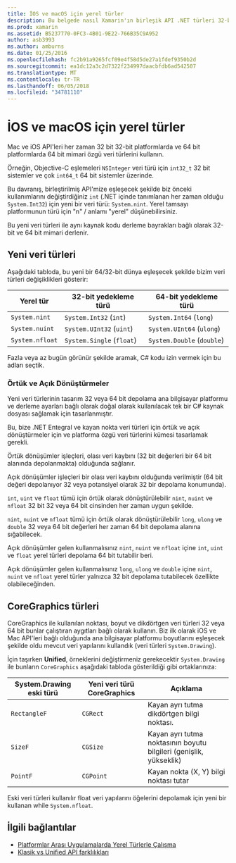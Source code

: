 ```yaml
---
title: İOS ve macOS için yerel türler
description: Bu belgede nasıl Xamarin'ın birleşik API .NET türleri 32-bit ve 64-bit yerel türler, gerektiği gibi eşlendiği derleme hedef mimarisine bağlı açıklanmaktadır.
ms.prod: xamarin
ms.assetid: B5237770-0FC3-4B01-9E22-766B35C9A952
author: asb3993
ms.author: amburns
ms.date: 01/25/2016
ms.openlocfilehash: fc2b91a9265fcf09e4f58d5de27a1fdef9350b2d
ms.sourcegitcommit: ea1dc12a3c2d7322f234997daacbfdb6ad542507
ms.translationtype: MT
ms.contentlocale: tr-TR
ms.lasthandoff: 06/05/2018
ms.locfileid: "34781110"
---
```

# <a name="native-types-for-ios-and-macos"></a>İOS ve macOS için yerel türler

Mac ve iOS API'leri her zaman 32 bit 32-bit platformlarda ve 64 bit platformlarda 64 bit mimari özgü veri türlerini kullanın.

Örneğin, Objective-C eşlemeleri `NSInteger` veri türü için `int32_t` 32 bit sistemler ve çok `int64_t` 64 bit sistemler üzerinde.

Bu davranış, birleştirilmiş API'mize eşleşecek şekilde biz önceki kullanımlarını değiştirdiğiniz `int` (.NET içinde tanımlanan her zaman olduğu `System.Int32`) için yeni bir veri türü: `System.nint`. Yerel tamsayı platformunun türü için "n" / anlamı "yerel" düşünebilirsiniz.

Bu yeni veri türleri ile aynı kaynak kodu derleme bayrakları bağlı olarak 32-bit ve 64 bit mimari derlenir.

## <a name="new-data-types"></a>Yeni veri türleri

Aşağıdaki tabloda, bu yeni bir 64/32-bit dünya eşleşecek şekilde bizim veri türleri değişiklikleri gösterir:

|Yerel tür|32-bit yedekleme türü|64-bit yedekleme türü|
|--- |--- |--- |
|`System.nint`|`System.Int32` (`int`)|`System.Int64` (`long`)|
|`System.nuint`|`System.UInt32` (`uint`)|`System.UInt64` (`ulong`)|
|`System.nfloat`|`System.Single` (`float`)|`System.Double` (`double`)|

Fazla veya az bugün görünür şekilde aramak, C# kodu izin vermek için bu adları seçtik.

### <a name="implicit-and-explicit-conversions"></a>Örtük ve Açık Dönüştürmeler

Yeni veri türlerinin tasarım 32 veya 64 bit depolama ana bilgisayar platformu ve derleme ayarları bağlı olarak doğal olarak kullanılacak tek bir C# kaynak dosyası sağlamak için tasarlanmıştır.

Bu, bize .NET Entegral ve kayan nokta veri türleri için örtük ve açık dönüştürmeler için ve platforma özgü veri türlerini kümesi tasarlamak gerekli.

Örtük dönüşümler işleçleri, olası veri kaybını (32 bit değerleri bir 64 bit alanında depolanmakta) olduğunda sağlanır.

Açık dönüşümler işleçleri bir olası veri kaybını olduğunda verilmiştir (64 bit değeri depolanıyor 32 veya potansiyel olarak 32 bir depolama konumunda).

 `int`, `uint` ve `float` tümü için örtük olarak dönüştürülebilir `nint`, `nuint` ve `nfloat` 32 bit 32 veya 64 bit cinsinden her zaman uygun şekilde.

 `nint`, `nuint` ve `nfloat` tümü için örtük olarak dönüştürülebilir `long`, `ulong` ve `double` 32 veya 64 bit değerleri her zaman 64 bit depolama alanına sığabilecek.

Açık dönüşümler gelen kullanmalısınız `nint`, `nuint` ve `nfloat` içine `int`, `uint` ve `float` yerel türleri depolama 64 bit tutabilir beri.

Açık dönüşümler gelen kullanmalısınız `long`, `ulong` ve `double` içine `nint`, `nuint` ve `nfloat` yerel türler yalnızca 32 bit depolama tutabilecek özellikte olabileceğinden.

## <a name="coregraphics-types"></a>CoreGraphics türleri

CoreGraphics ile kullanılan noktası, boyut ve dikdörtgen veri türleri 32 veya 64 bit bunlar çalıştıran aygıtları bağlı olarak kullanın.  Biz ilk olarak iOS ve Mac API'leri bağlı olduğunda ana bilgisayar platformu boyutlarını eşleşecek şekilde oldu mevcut veri yapılarını kullandık (veri türleri `System.Drawing`).

İçin taşırken **Unified**, örneklerini değiştirmeniz gerekecektir `System.Drawing` ile bunların `CoreGraphics` aşağıdaki tabloda gösterildiği gibi ortaklarınıza:

|System.Drawing eski türü|Yeni veri türü CoreGraphics|Açıklama|
|--- |--- |--- |
|`RectangleF`|`CGRect`|Kayan ayrı tutma dikdörtgen bilgi noktası.|
|`SizeF`|`CGSize`|Kayan ayrı tutma noktasının boyutu bilgileri (genişlik, yükseklik)|
|`PointF`|`CGPoint`|Kayan nokta (X, Y) bilgi noktası tutar|

Eski veri türleri kullanılır float veri yapılarını öğelerini depolamak için yeni bir kullanan while `System.nfloat`.

## <a name="related-links"></a>İlgili bağlantılar

- [Platformlar Arası Uygulamalarda Yerel Türlerle Çalışma](~/cross-platform/macios/native-types-cross-platform.md)
- [Klasik vs Unified API farklılıkları](https://developer.xamarin.com/releases/ios/api_changes/classic-vs-unified-8.6.0/)
